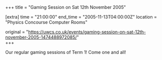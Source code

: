 +++
title = "Gaming Session on Sat 12th November 2005"

[extra]
time = "21:00:00"
end_time = "2005-11-13T04:00:00Z"
location = "Physics Concourse Computer Rooms"

original = "https://uwcs.co.uk/events/gaming-session-on-sat-12th-november-2005-1474488972085/"    
+++

Our regular gaming sessions of Term 1\! Come one and all\!

